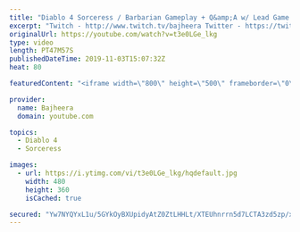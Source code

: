 ```yaml
---
title: "Diablo 4 Sorceress / Barbarian Gameplay + Q&amp;A w/ Lead Game Designer Joe Shelly - Blizzcon 2019 Demo"
excerpt: "Twitch - http://www.twitch.tv/bajheera Twitter - https://twitter.com/BajheeraWoW Instagram - https://Instagram.com/BajheeraWoW Facebook ..."
originalUrl: https://youtube.com/watch?v=t3e0LGe_lkg
type: video
length: PT47M57S
publishedDateTime: 2019-11-03T15:07:32Z
heat: 80

featuredContent: "<iframe width=\"800\" height=\"500\" frameborder=\"0\" src=\"https://www.youtube.com/embed/t3e0LGe_lkg\" allow=\"accelerometer; autoplay; encrypted-media; gyroscope; picture-in-picture\" allowfullscreen></iframe>"

provider:
  name: Bajheera
  domain: youtube.com

topics:
  - Diablo 4
  - Sorceress

images:
  - url: https://i.ytimg.com/vi/t3e0LGe_lkg/hqdefault.jpg
    width: 480
    height: 360
    isCached: true

secured: "Yw7NYQYxL1u/5GYkOyBXUpidyAtZ0ZtLHHLt/XTEUhnrrn5d7LCTA3zd5zp/xJaYzmd4Ix+RKuERWiJwmvXyGdYcPL9gAUAzQgjfZYNQ8fZFUVJPrGpdcfDMs5ajKUNSWDEt/14sn6lqbguMevYp6lP70KvoU+dr7p9iwbhjh8jNAjY1HZiinje2vrC2r9jc8touMSeOYKJnhGDAlcpfDruPFRj1NCBNeJotL5Ewqrp6PZCLK6OB00XkJ9WiBttgyjrd7v3Lv6E02i8PnBfB/G/y1Joy2jtP3/Z6DfUnLEtYVWSUBWUxTFUROC4WIV1FFkA6tMexsBOKavejBZHEhWDmpJjNeYA1naP/Fq5YD6xoG5rIVXA7i2hlnCIrmzCq2pSWZUReQ03Q/rhSkCMRbw==;114vAg3IwHhHWqpibh/eBg=="
---
```


